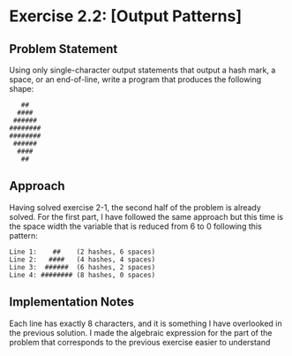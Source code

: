 # Exercise 2.2: [Output Patterns]

## Problem Statement
Using only single-character output statements that output a hash mark, a
space, or an end-of-line, write a program that produces the following shape:
 ```
    ##   
   ####  
  ###### 
 ########
 ########
  ###### 
   ####  
    ##  
```
## Approach
Having solved exercise 2-1, the second half of the problem is already solved. For the first part, I have followed the same approach but this time is the space width the variable that is reduced from 6 to 0 following this pattern:
 ```
Line 1:    ##    (2 hashes, 6 spaces)
Line 2:   ####   (4 hashes, 4 spaces)
Line 3:  ######  (6 hashes, 2 spaces)
Line 4: ######## (8 hashes, 0 spaces)
 ```

## Implementation Notes
Each line has exactly 8 characters, and it is something I have overlooked in the previous solution. I made the algebraic expression for the part of the problem that corresponds to the previous exercise easier to understand